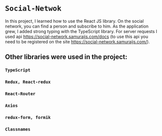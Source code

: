 # `Social-Netwok`

In this project, I learned how to use the React JS library. On the social network, you can find a person and subscribe to him. As the application grew, I added strong typing with the TypeScript library. For server requests I used api https://social-network.samuraijs.com/docs (to use this api you need to be registered on the site https://social-network.samuraijs.com/). 

## Other libraries were used in the project:

### `TypeScript`
### `Redux, React-redux`
### `React-Router`
### `Axios`
### `redux-form, formik`
### `Classnames`
